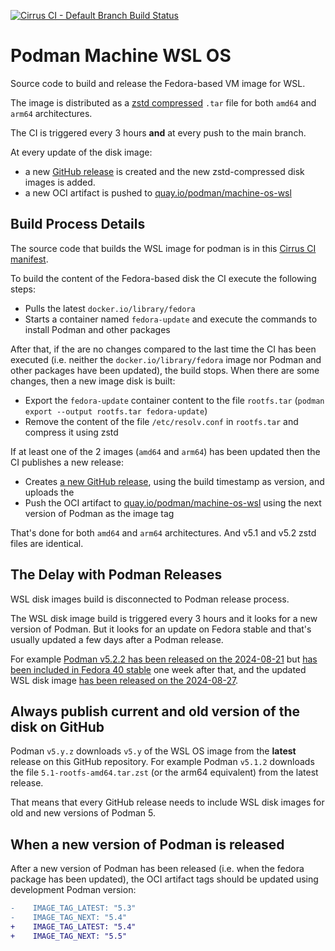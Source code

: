 [![Cirrus CI - Default Branch Build Status](https://img.shields.io/cirrus/github/containers/podman-machine-wsl-os)](https://cirrus-ci.com/github/containers/podman-machine-wsl-os)

# Podman Machine WSL OS

Source code to build and release the Fedora-based VM image for WSL.

The image is distributed as a [zstd compressed](https://facebook.github.io/zstd/) `.tar` file for both `amd64` and `arm64` architectures.

The CI is triggered every 3 hours **and** at every push to the main branch.

At every update of the disk image:
- a new [GitHub release](https://github.com/containers/podman-machine-wsl-os/releases) is created and the new zstd-compressed disk images is added.
- a new OCI artifact is pushed to [quay.io/podman/machine-os-wsl](https://quay.io/repository/podman/machine-os-wsl?tab=tags)

## Build Process Details

The source code that builds the WSL image for podman is in this [Cirrus CI manifest](https://github.com/containers/podman-machine-wsl-os/blob/main/.cirrus.yml).

To build the content of the Fedora-based disk the CI execute the following steps:
- Pulls the latest `docker.io/library/fedora`
- Starts a container named `fedora-update` and execute the commands to install Podman and other packages

After that, if the are no changes compared to the last time the CI has been executed (i.e. neither the `docker.io/library/fedora` image nor Podman and other packages have been updated), the build stops. When there are some changes, then a new image disk is built:
- Export the `fedora-update` container content to the file `rootfs.tar` (`podman export --output rootfs.tar fedora-update`)
- Remove the content of the file `/etc/resolv.conf` in `rootfs.tar` and compress it using zstd

If at least one of the 2 images (`amd64` and `arm64`) has been updated then the CI publishes a new release:
- Creates [a new GitHub release](https://github.com/containers/podman-machine-wsl-os/releases), using the build timestamp as version, and uploads the    
- Push the OCI artifact to [quay.io/podman/machine-os-wsl](https://quay.io/repository/podman/machine-os-wsl?tab=tags) using the next version of Podman as the image tag

That's done for both `amd64` and `arm64` architectures. And v5.1 and v5.2 zstd files are identical.

## The Delay with Podman Releases

WSL disk images build is disconnected to Podman release process. 

The WSL disk image build is triggered every 3 hours and it looks for a new version of Podman. But it looks for an update on Fedora stable and that's usually updated a few days after a Podman release.

For example [Podman v5.2.2 has been released on the 2024-08-21](https://github.com/containers/podman/releases/tag/v5.2.2) but [has been included in Fedora 40 stable](https://bodhi.fedoraproject.org/updates/FEDORA-2024-435a743cf7) one week after that, and the updated WSL disk image [has been released on the 2024-08-27](https://github.com/containers/podman-machine-wsl-os/releases/tag/v20240827181401).

## Always publish current and old version of the disk on GitHub 

Podman `v5.y.z` downloads `v5.y` of the WSL OS image from the **latest** release on this GitHub repository. For example Podman `v5.1.2` downloads the file `5.1-rootfs-amd64.tar.zst` (or the arm64 equivalent) from the latest release.

That means that every GitHub release needs to include WSL disk images for old and new versions of Podman 5.

## When a new version of Podman is released

After a new version of Podman has been released (i.e. when the fedora package has been updated), the OCI artifact tags should be updated using development Podman version:

```diff
-    IMAGE_TAG_LATEST: "5.3"
-    IMAGE_TAG_NEXT: "5.4"
+    IMAGE_TAG_LATEST: "5.4"
+    IMAGE_TAG_NEXT: "5.5"
```

